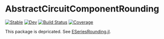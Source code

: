 # AbstractCircuitComponentRounding

[![Stable](https://img.shields.io/badge/docs-stable-blue.svg)](https://KronosTheLate.github.io/AbstractCircuitComponentRounding.jl/stable)
[![Dev](https://img.shields.io/badge/docs-dev-blue.svg)](https://KronosTheLate.github.io/AbstractCircuitComponentRounding.jl/dev)
[![Build Status](https://github.com/KronosTheLate/AbstractCircuitComponentRounding.jl/workflows/CI/badge.svg)](https://github.com/KronosTheLate/AbstractCircuitComponentRounding.jl/actions)
[![Coverage](https://codecov.io/gh/KronosTheLate/AbstractCircuitComponentRounding.jl/branch/master/graph/badge.svg)](https://codecov.io/gh/KronosTheLate/AbstractCircuitComponentRounding.jl)

This package is depricated. See [ESeriesRounding.jl](https://github.com/KronosTheLate/ESeriesRounding.jl).

